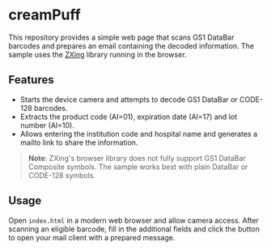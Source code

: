 # creamPuff

This repository provides a simple web page that scans GS1 DataBar barcodes and
prepares an email containing the decoded information. The sample uses the
[ZXing](https://github.com/zxing-js/library) library running in the browser.

## Features

- Starts the device camera and attempts to decode GS1 DataBar or CODE-128 barcodes.
- Extracts the product code (AI=01), expiration date (AI=17) and lot number (AI=10).
- Allows entering the institution code and hospital name and generates a mailto
  link to share the information.

> **Note**: ZXing's browser library does not fully support GS1 DataBar Composite
> symbols. The sample works best with plain DataBar or CODE-128 symbols.

## Usage

Open `index.html` in a modern web browser and allow camera access. After scanning
an eligible barcode, fill in the additional fields and click the button to open
your mail client with a prepared message.
